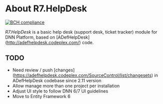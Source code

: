 # About R7.HelpDesk

[![BCH compliance](https://bettercodehub.com/edge/badge/roman-yagodin/R7.ImageHandler)](https://bettercodehub.com/)

*R7.HelpDesk* is a basic help desk (support desk, ticket tracker) module for DNN Platform, based on [ADefHelpDesk] (http://adefhelpdesk.codeplex.com/) code.

## TODO

* Need review / push [changes] (https://adefhelpdesk.codeplex.com/SourceControl/list/changesets) in ADefHelpDesk codebase since 2.11 version
* Allow manage more than one project per installation
* Adjust UI style to follow DNN 6/7 UI guidelines
* Move to Entity Framework 6
